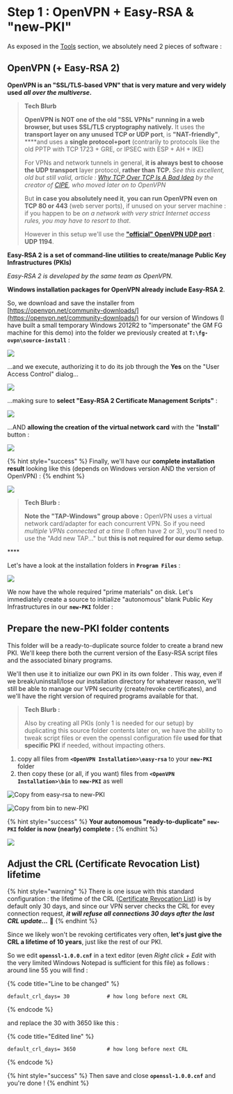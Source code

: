 # Step 1 : OpenVPN + Easy-RSA & "new-PKI"

As exposed in the [Tools](../proposed-solution/tools.md) section, we absolutely need 2 pieces of software :

## OpenVPN \(+ Easy-RSA 2\)

**OpenVPN is an "SSL/TLS-based VPN" that is very mature and very widely used** _**all over the multiverse**_**.**

> **Tech Blurb**
>
> **OpenVPN is NOT one of the old "SSL VPNs" running in a web browser, but uses SSL/TLS cryptography natively.**  It uses the **transport layer on any unused TCP or UDP port**, is **"NAT-friendly"**, ****and uses a **single protocol+port** \(contrarily to protocols like the old PPTP with TCP 1723 + GRE, or IPSEC with ESP + AH + IKE\)
>
> For VPNs and network tunnels in general, **it is always best to choose the UDP transport** layer protocol, **rather than TCP.**  _See this excellent, old but still valid, article :_ [_Why TCP Over TCP Is A Bad Idea_](http://sites.inka.de/bigred/devel/tcp-tcp.html) _by the creator of_ [_CIPE_](http://sites.inka.de/~bigred/devel/cipe.html)_, who moved later on to OpenVPN_
>
> But **in case you absolutely need it**, **you can run OpenVPN even on TCP 80 or 443** \(web server ports\), if unused on your server machine : if you happen to be _on a network with very strict Internet access rules, you may have to resort to that_.
>
> However in this setup we'll use the [**"official" OpenVPN UDP port**](https://www.iana.org/assignments/service-names-port-numbers/service-names-port-numbers.xhtml?search=1194) : **UDP 1194**.

**Easy-RSA 2 is a set of command-line utilities to create/manage Public Key Infrastructures \(PKIs\)**

_Easy-RSA 2 is developed by the same team as OpenVPN._

**Windows installation packages for OpenVPN already include Easy-RSA 2**.



So, we download and save the installer from [https://openvpn.net/community-downloads/](https://openvpn.net/community-downloads/) for our version of Windows \(I have built a small temporary Windows 2012R2 to "impersonate" the GM FG machine for this demo\) into the folder we previously created at **`T:\fg-ovpn\source-install`** :

![](../.gitbook/assets/image%20%2897%29.png)

...and we execute, authorizing it to do its job through the **Yes** on the "User Access Control" dialog...  


![](../.gitbook/assets/image%20%2850%29.png)

...making sure to **select "Easy-RSA 2 Certificate Management Scripts"** :

![](../.gitbook/assets/image%20%28128%29.png)

...AND **allowing the creation of the virtual network card** with the "**Install**" button :

![](../.gitbook/assets/image%20%28115%29.png)

{% hint style="success" %}
Finally, we'll have our **complete installation result** looking like this \(depends on Windows version AND the version of OpenVPN\) :
{% endhint %}

![](../.gitbook/assets/image%20%28148%29.png)

> **Tech Blurb :**
>
> **Note the "TAP-Windows" group above :** OpenVPN uses a virtual network card/adapter for each concurrent VPN.  So if you need _multiple VPNs connected at a time_ \(I often have 2 or 3\), you'll need to use the "Add new TAP..." but **this is not required for our demo setup**.

\*\*\*\*

Let's have a look at the installation folders in **`Program Files`** :

![](../.gitbook/assets/image%20%28130%29.png)



We now have the whole required "prime materials" on disk.  Let's immediately create a source to initialize "autonomous" blank Public Key Infrastructures in our **`new-PKI`** folder :

## Prepare the new-PKI folder contents

This folder will be a ready-to-duplicate source folder to create a brand new PKI.  We'll keep there both the current version of the Easy-RSA script files and the associated binary programs.

We'll then use it to initialize our own PKI in its own folder .  This way, even if we break/uninstall/lose our installation directory for whatever reason, we'll still be able to manage our VPN security \(create/revoke certificates\), and we'll have the right version of required programs available for that.

> **Tech Blurb :**
>
> Also by creating all PKIs \(only 1 is needed for our setup\) by duplicating this source folder contents later on, we have the ability to tweak script files or even the openssl configuration file **used for that specific PKI** if needed, without impacting others.



1. copy all files from **`<OpenVPN Installation>\easy-rsa`** to your **`new-PKI`** folder
2. then copy these \(or all, if you want\) files from **`<OpenVPN Installation>\bin`** to **`new-PKI`** as well

![Copy from easy-rsa to new-PKI](../.gitbook/assets/image%20%2869%29.png)

![Copy from bin to new-PKI](../.gitbook/assets/image%20%28107%29.png)

{% hint style="success" %}
**Your autonomous "ready-to-duplicate" `new-PKI` folder is now \(nearly\) complete :**
{% endhint %}

![](../.gitbook/assets/image%20%2834%29.png)

## Adjust the CRL \(Certificate Revocation List\) lifetime

{% hint style="warning" %}
There is one issue with this standard configuration : the lifetime of the CRL \([Certificate Revocation List](step-2-create-your-pki.md#your-initial-certification-revocation-list)\) is by default only 30 days, and since our VPN server checks the CRL for evey connection request, _**it will refuse all connections 30 days after the last CRL update...**_ 💩 
{% endhint %}

Since we likely won't be revoking certificates very often, **let's just give the CRL a lifetime of 10 years**, just like the rest of our PKI.

So we edit **`openssl-1.0.0.cnf`** in a text editor \(even _Right click + Edit_ with the very limited Windows Notepad is sufficient for this file\) as follows : around line 55 you will find :

{% code title="Line to be changed" %}
```text
default_crl_days= 30			# how long before next CRL
```
{% endcode %}

and replace the 30 with 3650 like this :

{% code title="Edited line" %}
```text
default_crl_days= 3650			# how long before next CRL
```
{% endcode %}

{% hint style="success" %}
Then save and close **`openssl-1.0.0.cnf`** and you're done !
{% endhint %}



